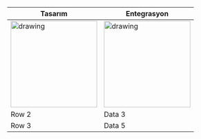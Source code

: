 | Tasarım                                                                                                                                        | Entegrasyon                                                                                                                                    |
| ---------------------------------------------------------------------------------------------------------------------------------------------- | ---------------------------------------------------------------------------------------------------------------------------------------------- |
| <img src="PHOTO-2025-02-06-21-31-58.jpg" alt="drawing" width="200"/> | <img src="simulator_screenshot_944EEE22-3CE5-4E35-8282-CCEDFE100DCE.png" alt="drawing" width="200"/> |
| Row 2                                                                                                                                          | Data 3                                                                                                                                         |
| Row 3                                                                                                                                          | Data 5                                                                                                                                         |